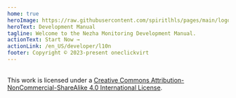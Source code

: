 ```yaml
---
home: true
heroImage: https://raw.githubusercontent.com/spiritlhls/pages/main/logo.jpg
heroText: Development Manual
tagline: Welcome to the Nezha Monitoring Development Manual.
actionText: Start Now →
actionLink: /en_US/developer/l10n
footer: Copyright © 2023-present oneclickvirt
---  
```

<br/>This work is licensed under a <a rel="license" href="http://creativecommons.org/licenses/by-nc-sa/4.0/">Creative Commons Attribution-NonCommercial-ShareAlike 4.0 International License</a>.
